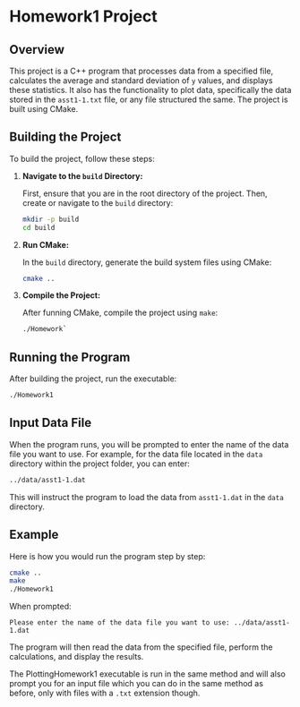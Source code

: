 # Homework1 Project

## Overview

This project is a C++ program that processes data from a specified file, calculates the average and standard deviation of `y` values, and displays these statistics. It also has the functionality to plot data, specifically the data stored in the `asst1-1.txt` file, or any file structured the same. The project is built using CMake.

## Building the Project

To build the project, follow these steps:

1. **Navigate to the `build` Directory:**

   First, ensure that you are in the root directory of the project. Then, create or navigate to the `build` directory:

   ```bash
   mkdir -p build
   cd build

2. **Run CMake:**

   In the `build` directory, generate the build system files using CMake:

   ```bash
   cmake ..

3. **Compile the Project:**

   After funning CMake, compile the project using `make`:

   ```bash
   ./Homework`

## Running the Program

After building the project, run the executable:

```bash
./Homework1
```

## Input Data File

When the program runs, you will be prompted to enter the name of the data file you want to use. For example, for the data file located in the `data` directory within the project folder, you can enter:

```bash
../data/asst1-1.dat
```

This will instruct the program to load the data from `asst1-1.dat` in the `data` directory.

## Example

Here is how you would run the program step by step:

```bash
cmake ..
make
./Homework1
```
When prompted:
```plaintext
Please enter the name of the data file you want to use: ../data/asst1-1.dat
```
The program will then read the data from the specified file, perform the calculations, and display the results.

The PlottingHomework1 executable is run in the same method and will also prompt you for an input file which you can do in the same method as before, only with files with a `.txt` extension though.

